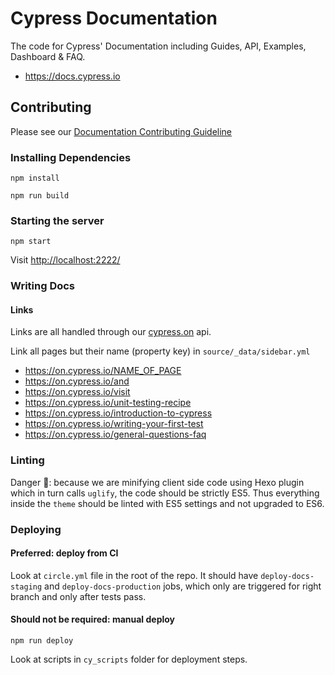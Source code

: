 # Cypress Documentation

The code for Cypress' Documentation including Guides, API, Examples, Dashboard & FAQ.

* https://docs.cypress.io

## Contributing

Please see our [Documentation Contributing Guideline](/CONTRIBUTING.md)

### Installing Dependencies

```shell
npm install

npm run build
```

### Starting the server

```shell
npm start
```

Visit [http://localhost:2222/](http://localhost:2222/)

### Writing Docs

#### Links

Links are all handled through our [cypress.on](https://github.com/cypress-io/cypress-on) api.

Link all pages but their name (property key) in `source/_data/sidebar.yml`

- https://on.cypress.io/NAME_OF_PAGE
- https://on.cypress.io/and
- https://on.cypress.io/visit
- https://on.cypress.io/unit-testing-recipe
- https://on.cypress.io/introduction-to-cypress
- https://on.cypress.io/writing-your-first-test
- https://on.cypress.io/general-questions-faq

### Linting

Danger 📛: because we are minifying client side code using Hexo plugin which in turn calls
`uglify`, the code should be strictly ES5. Thus everything inside the `theme` should
be linted with ES5 settings and not upgraded to ES6.

### Deploying

#### Preferred: deploy from CI

Look at `circle.yml` file in the root of the repo. It should have 
`deploy-docs-staging` and `deploy-docs-production` jobs, which only are triggered for right
branch and only after tests pass.

#### Should not be required: manual deploy

```shell
npm run deploy
```

Look at scripts in `cy_scripts` folder for deployment steps.
